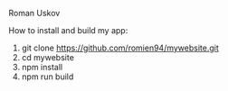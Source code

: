 Roman Uskov

How to install and build my app:
1) git clone  https://github.com/romien94/mywebsite.git
2) cd mywebsite
3) npm install
4) npm run build